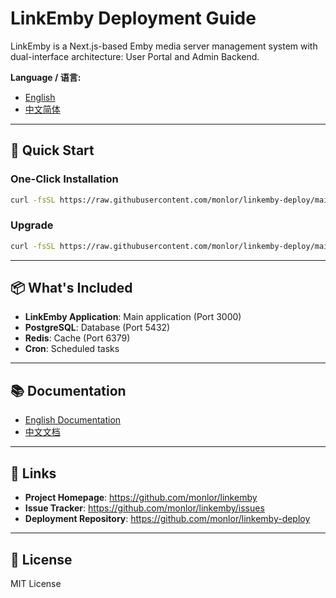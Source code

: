 # LinkEmby Deployment Guide

LinkEmby is a Next.js-based Emby media server management system with dual-interface architecture: User Portal and Admin Backend.

**Language / 语言:**
- [English](README.en.md)
- [中文简体](README.zh-CN.md)

---

## 🚀 Quick Start

### One-Click Installation

```bash
curl -fsSL https://raw.githubusercontent.com/monlor/linkemby-deploy/main/install.sh | bash
```

### Upgrade

```bash
curl -fsSL https://raw.githubusercontent.com/monlor/linkemby-deploy/main/install.sh | bash
```

---

## 📦 What's Included

- **LinkEmby Application**: Main application (Port 3000)
- **PostgreSQL**: Database (Port 5432)
- **Redis**: Cache (Port 6379)
- **Cron**: Scheduled tasks

---

## 📚 Documentation

- [English Documentation](README.en.md)
- [中文文档](README.zh-CN.md)

---

## 🔗 Links

- **Project Homepage**: https://github.com/monlor/linkemby
- **Issue Tracker**: https://github.com/monlor/linkemby/issues
- **Deployment Repository**: https://github.com/monlor/linkemby-deploy

---

## 📄 License

MIT License
